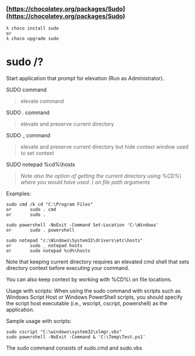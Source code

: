 ### [https://chocolatey.org/packages/Sudo](https://chocolatey.org/packages/Sudo)    λ choco install sudo    or    λ choco upgrade sudo# sudo /?Start application that prompt for elevation (Run as Administrator).SUDO command>elevate commandSUDO . command>elevate and preserve current directorySUDO _ command>elevate and preserve current directory but hide context window used to set contextSUDO notepad %cd%\hosts> *Note also the option of getting the current directory using %CD%\ where you would have used .\ on file path arguments*Examples:    sudo cmd /k cd "C:\Program Files"    or       sudo . cmd    or       sudo .    sudo powershell -NoExit -Command Set-Location 'C:\Windows'    or       sudo . powershell    sudo notepad "c:\Windows\System32\drivers\etc\hosts"    or       sudo _ notepad hosts    or       sudo notepad %cd%\hostsNote that keeping current directory requires an elevated cmd shellthat sets directory context before executing your command.You can also keep context by working with %CD%\ on file locations.Usage with scripts: When using the sudo command with scripts such asWindows Script Host or Windows PowerShell scripts, you should specifythe script host executable (i.e., wscript, cscript, powershell) as theapplication.Sample usage with scripts:    sudo cscript "C:\windows\system32\slmgr.vbs"    sudo powershell -NoExit -Command & 'C:\Temp\Test.ps1'The sudo command consists of sudo.cmd and sudo.vbs